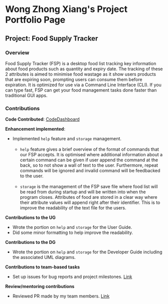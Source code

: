 # Wong Zhong Xiang's Project Portfolio Page
## Project: Food Supply Tracker

### Overview
Food Supply Tracker (FSP) is a desktop food list tracking key information about food products such as quantity and 
expiry date. The tracking of these 2 attributes is aimed to minimise food wastage as it show users products that are 
expiring soon, prompting users can consume them before expiration. It is optimized for use via a Command Line 
Interface (CLI). If you can type fast, FSP can get your food management tasks done faster than traditional GUI apps.

### Contributions

**Code Contributed**: [CodeDashboard](https://nus-cs2113-ay2223s2.github.io/tp-dashboard/?search=ZhongXiangWong&sort=groupTitle&sortWithin=title&timeframe=commit&mergegroup=&groupSelect=groupByRepos&breakdown=true&checkedFileTypes=docs~functional-code~test-code~other&since=2023-02-17&tabOpen=true&tabType=authorship&tabAuthor=DavidVin357&tabRepo=AY2223S2-CS2113-W13-3%2Ftp%5Bmaster%5D&authorshipIsMergeGroup=false&authorshipFileTypes=docs~functional-code~test-code&authorshipIsBinaryFileTypeChecked=false&authorshipIsIgnoredFilesChecked=false)

**Enhancement implemented**:
* Implemented `help` feature and `storage` management. 
<br><br>
  * `help` feature gives a brief overview of the format of  commands that our FSP accepts. It is optimised where 
  additional information about a certain command can be given if user append the command at the back, so to not show a 
  wall of text to the user. Furthermore, repeat commands will be ignored and invalid command will be feedbacked 
  to the user. 
<br><br>
  * `storage` is the management of the FSP save file where food list will be read from during startup and will be
  written into when the program closes. Attributes of food are stored in a clear way where their attribute values will 
  append right after their identifier. This is to improve the readability of the text file for the users.
  
**Contributions to the UG**
* Wrote the portion on `help` and `storage` for the User Guide.
* Did some minor formatting to help improve the readability.

**Contributions to the DG**
* Wrote the portion on `help` and `storage` for the Developer Guide including the associated UML diagrams.

**Contributions to team-based tasks**
* Set up issues for bug reports and project milestones. [Link](https://github.com/AY2223S2-CS2113-W13-3/tp/issues?q=is%3Aissue+author%3AZhongXiangWong+is%3Aclosed)

**Review/mentoring contributions**
* Reviewed PR made by my team members. [Link](https://github.com/AY2223S2-CS2113-W13-3/tp/pulls?q=is%3Apr+reviewed-by%3A%40me+is%3Aclosed)


